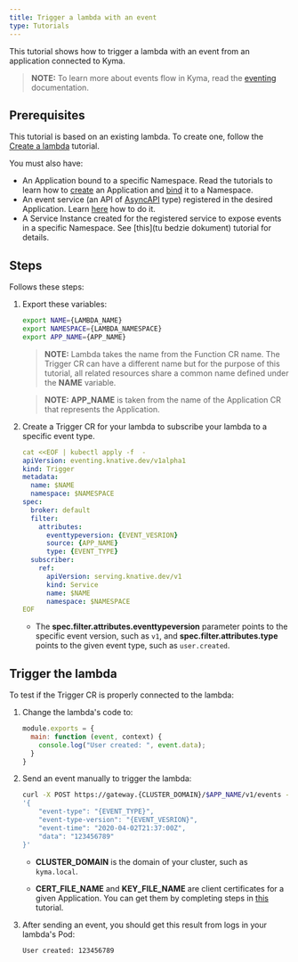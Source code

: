 ```yaml
---
title: Trigger a lambda with an event
type: Tutorials
---
```


This tutorial shows how to trigger a lambda with an event from an application connected to Kyma.

> **NOTE:** To learn more about events flow in Kyma, read the [eventing](/components/knative-eventing-mesh) documentation.

## Prerequisites

This tutorial is based on an existing lambda. To create one, follow the [Create a lambda](#tutorials-create-a-lambda) tutorial.

You must also have: 

- An Application bound to a specific Namespace. Read the tutorials to learn how to [create](/components/application-connector#tutorials-create-a-new-application) an Application and [bind](/components/application-connector#tutorials-bind-an-application-to-a-namespace) it to a Namespace.
- An event service (an API of [AsyncAPI](https://www.asyncapi.com/) type) registered in the desired Application. Learn [here](components/application-connector/#tutorials-register-a-service) how to do it.
- A Service Instance created for the registered service to expose events in a specific Namespace. See [this](tu bedzie dokument) tutorial for details.

## Steps

Follows these steps:

1. Export these variables:

    ```bash
    export NAME={LAMBDA_NAME}
    export NAMESPACE={LAMBDA_NAMESPACE}
    export APP_NAME={APP_NAME}
    ```

    > **NOTE:** Lambda takes the name from the Function CR name. The Trigger CR can have a different name but for the purpose of this tutorial, all related resources share a common name defined under the **NAME** variable.

    > **NOTE:** **APP_NAME** is taken from the name of the Application CR that represents the Application.

2. Create a Trigger CR for your lambda to subscribe your lambda to a specific event type.

    ```yaml
    cat <<EOF | kubectl apply -f  -
    apiVersion: eventing.knative.dev/v1alpha1
    kind: Trigger
    metadata:
      name: $NAME
      namespace: $NAMESPACE
    spec:
      broker: default
      filter:
        attributes:
          eventtypeversion: {EVENT_VESRION}
          source: {APP_NAME}
          type: {EVENT_TYPE}
      subscriber:
        ref:
          apiVersion: serving.knative.dev/v1
          kind: Service
          name: $NAME
          namespace: $NAMESPACE
    EOF
    ```

    - The **spec.filter.attributes.eventtypeversion** parameter points to the specific event version, such as `v1`, and **spec.filter.attributes.type** points to the given event type, such as `user.created`.

## Trigger the lambda

To test if the Trigger CR is properly connected to the lambda:

1. Change the lambda's code to:​

    ```js
    module.exports = {
      main: function (event, context) {
        console.log("User created: ", event.data);
      }
    }
    ```

2. Send an event manually to trigger the lambda:

    ```bash
    curl -X POST https://gateway.{CLUSTER_DOMAIN}/$APP_NAME/v1/events -k --cert {CERT_FILE_NAME}.crt --key {KEY_FILE_NAME}.key -d \
    '{
        "event-type": "{EVENT_TYPE}",
        "event-type-version": "{EVENT_VESRION}",
        "event-time": "2020-04-02T21:37:00Z",
        "data": "123456789"
    }'
    ```

    - **CLUSTER_DOMAIN** is the domain of your cluster, such as `kyma.local`.

    - **CERT_FILE_NAME** and **KEY_FILE_NAME** are client certificates for a given Application. You can get them by completing steps in [this](/components/application-connector/#tutorials-get-the-client-certificate) tutorial.

3. After sending an event, you should get this result from logs in your lambda's Pod:

    ```text
    User created: 123456789
    ```
